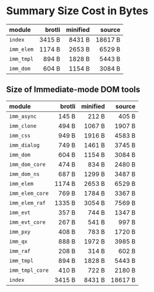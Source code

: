 # Summary Size Cost in Bytes

| module          |   brotli | minified |   source |
|:----------------|---------:|---------:|---------:|
| `index`         |   3415 B |   8431 B |  18617 B |
| `imm_elem`      |   1174 B |   2653 B |   6529 B |
| `imm_tmpl`      |    894 B |   1828 B |   5443 B |
| `imm_dom`       |    604 B |   1154 B |   3084 B |


## Size of Immediate-mode DOM tools

| module          |   brotli | minified |   source |
|:----------------|---------:|---------:|---------:|
| `imm_async`     |    145 B |    212 B |    405 B |
| `imm_clone`     |    494 B |   1067 B |   1907 B |
| `imm_css`       |    949 B |   1916 B |   4583 B |
| `imm_dialog`    |    749 B |   1461 B |   3745 B |
| `imm_dom`       |    604 B |   1154 B |   3084 B |
| `imm_dom_core`  |    474 B |    834 B |   2480 B |
| `imm_dom_ns`    |    687 B |   1299 B |   3487 B |
| `imm_elem`      |   1174 B |   2653 B |   6529 B |
| `imm_elem_core` |    769 B |   1784 B |   3367 B |
| `imm_elem_raf`  |   1335 B |   3054 B |   7569 B |
| `imm_evt`       |    357 B |    744 B |   1347 B |
| `imm_evt_core`  |    267 B |    541 B |    997 B |
| `imm_pxy`       |    408 B |    783 B |   1720 B |
| `imm_qx`        |    888 B |   1972 B |   3985 B |
| `imm_raf`       |    208 B |    314 B |    602 B |
| `imm_tmpl`      |    894 B |   1828 B |   5443 B |
| `imm_tmpl_core` |    410 B |    722 B |   2180 B |
| `index`         |   3415 B |   8431 B |  18617 B |

